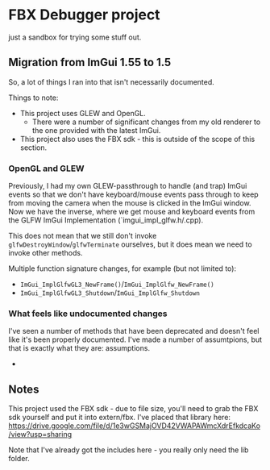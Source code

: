 # FBX Debugger project

just a sandbox for trying some stuff out.

## Migration from ImGui 1.55 to 1.5

So, a lot of things I ran into that isn't necessarily documented.

Things to note:

- This project uses GLEW and OpenGL.
  - There were a number of significant changes from my old renderer to the one provided with the latest ImGui.
- This project also uses the FBX sdk - this is outside of the scope of this section.

### OpenGL and GLEW

Previously, I had my own GLEW-passthrough to handle (and trap) ImGui events so that we don't have keyboard/mouse events
pass through to keep from moving the camera when the mouse is clicked in the ImGui window. Now we have the inverse, where
we get mouse and keyboard events from the GLFW ImGui Implementation (`imgui_impl_glfw.h/.cpp).

This does not mean that we still don't invoke `glfwDestroyWindow`/`glfwTerminate` ourselves, but it does mean we need to invoke
other methods.

Multiple function signature changes, for example (but not limited to):

- `ImGui_ImplGlfwGL3_NewFrame()`/`ImGui_ImplGlfw_NewFrame()`
- `ImGui_ImplGlfwGL3_Shutdown`/`ImGui_ImplGlfw_Shutdown`

### What feels like undocumented changes

I've seen a number of methods that have been deprecated and doesn't feel like it's been properly documented. I've made a number of assumtpions, but that is exactly what they are: assumptions.

- 

## Notes

This project used the FBX sdk - due to file size, you'll need to grab the FBX sdk yourself and put it into extern/fbx.
I've placed that library here: https://drive.google.com/file/d/1e3wGSMajOVD42VWAPAWmcXdrEfkdcaKo/view?usp=sharing

Note that I've already got the includes here - you really only need the lib folder.